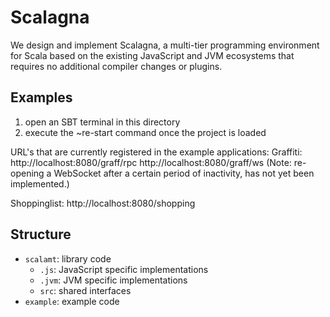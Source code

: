 # Scalagna

We design and implement Scalagna, a multi-tier programming environment for Scala
based on the existing JavaScript and JVM ecosystems that requires no additional
compiler changes or plugins.

## Examples

1. open an SBT terminal in this directory
2. execute the ~re-start command once the project is loaded

URL's that are currently registered in the example applications:
  Graffiti:
    http://localhost:8080/graff/rpc
    http://localhost:8080/graff/ws (Note: re-opening a WebSocket after a certain period of inactivity, has not yet been implemented.)

  Shoppinglist:
    http://localhost:8080/shopping

## Structure

- ```scalamt```: library code
  - ```.js```: JavaScript specific implementations
  - ```.jvm```: JVM specific implementations
  - ```src```: shared interfaces
- ```example```: example code
